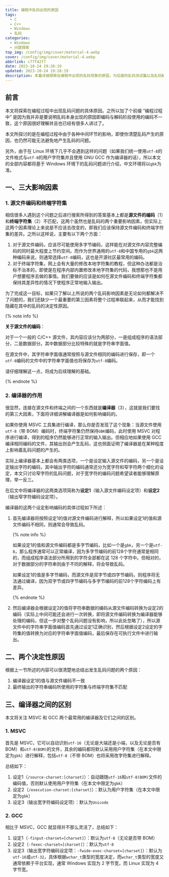```yaml
---
title: 编程中乱码出现的原因
tags:
  - C
  - C++
  - Windows
  - 乱码
categories:
  - Windows
  - 问题探索
top_img: /config/img/cover/material-4.webp
cover: /config/img/cover/material-4.webp
abbrlink: c77f42f7
date: 2023-10-24 19:28:19
updated: 2023-10-24 19:28:19
description: 本篇详细探索在编程中出现的乱码现象的原因，为后面的乱码测试篇以及乱码解决篇打下基础
---
```


## 前言

本文将探索在编程过程中出现乱码问题的具体原因。之所以加了个前缀 “编程过程中” 是因为我并非是要说明乱码本身出现的原因即编码与解码阶段使用的编码不一致，这个原因很好理解并且也已经有很多人讲过了。

本文所探讨的是在编程过程中由于各种中间环节的影响，即使你清楚乱码产生的原因，也仍然可能无法避免地产生乱码的问题。

另外，由于在 Linux 环境下几乎不会遇到这样的问题（如果我们统一使用`utf-8`的文件格式与`utf-8`的用户字符集并且使用 GNU GCC 作为编译器的话），所以本文的全部内容都将基于 Windows 环境下的乱码问题进行介绍，中文环境将以`gbk`为准。



## 一、三大影响因素

### 1. 源文件编码和终端字符集

相信很多人遇到这个问题之后进行搜索所得到的答案基本上都是**源文件的编码**（1）和**终端字符集**（2）不匹配，这两个虽然也是乱码的两个重要影响因素，但实际上这两个因素理论上来说是不应该去改变的，即我们应该保持源文件编码和终端字符集的差异。之所以这样说，主要有以下两个方面：

1. 对于源文件编码，应该尽可能使用多字节编码，这样能在对源文件内容完整编码的同时最大程度上节约空间。而作为世界通用的`utf-8`和中国专用的`gbk`这两种编码来说，则通常选择`utf-8`编码，这也是开源社区最常用的编码。
2. 对于终端字符集，网上会有大量的修改本地字符集的教程，但这种办法都是治标不治本的，即使是在程序内部内置修改本地字符集的代码，我想那也不是用户想要程序去做的事情。我们要做的应该是如何在源文件编码和终端字符集都保持其差异性的情况下使程序正常地输入输出。

为了完成这一目标，如果只了解以上所说的两个乱码影响因素是无论如何都解决不了问题的，我们还缺少一个最重要的第三因素将整个过程串联起来，从而才能找到隐藏在其中的乱码的决定性原因。

{% note info %}

**关于源文件的编码**：

对于一个一般的 C/C++ 源文件，其内容应该分为两部分，一是组成程序的语法部分，二是数据部分。其中数据部分比较特殊的就是字符串字面值。

在源文件中，其字符串字面值通常按照与源文件相同的编码进行保存，即一个`utf-8`编码的文件中的字符串字面值也将保存为`utf-8`编码。

请仔细理解这一点，将成为后续理解的基础。

{% endnote %}



### 2. 编译器的作用

很显然，连接在源文件和终端之间的一个东西就是**编译器**（3），这就是我们要找的第三大因素，下面将详细讲解编译器是如何影响编码的。

如果你使用 MSVC 工具集进行编译，那么你是否发现了这个现象：当源文件使用`utf-8`（带 BOM）编码时，终端字符集仍然保持`GBK`编码，此时使用 MSVC 对程序进行编译，得到的程序仍然能够进行正常的输入输出。但相应地如果使用 GCC 编译相同编码的文件，其输出则会产生乱码，这也侧面证明了编译器是在某种程度上影响着乱码问题的产生的。

实际上编译器基本上都会有两类选项，一个是设定输入源文件的编码，另一个是设定输出字符的编码，其中输出字符的编码通常还分为宽字符和窄字符两个细化的设定，本文只讨论窄字符的乱码问题，对于宽字符的编码问题希望读者能够理解原理，举一反三。

在后文中将编译器的这两类选项简称为**设定1**（输入源文件编码设定项）和**设定2**（输出窄字符编码设定项）。

编译器的这两个设定影响编码的具体过程如下所述：

1. 首先编译器将按照设定1的值对源文件编码进行解释，所以如果设定1的值和源文件编码不相同，则通常会导致乱码。

   {% note info %}

   如果设定1的值和源文件编码都是多字节编码，比如一个是`gbk`，另一个是`utf-8`，那么程序通常可以正常编译，因为多字节编码的前128个字符通常是相同的，而组成程序语法部分所用到的字符全部都在这 128 个字符中。但相对的，对于数据部分的字符串则由于不同的解释，将会导致乱码。

   如果设定1的值是多字节编码，而源文件是双字节或四字节编码，则程序将无法通过编译，因为双字节或四字节编码与多字节编码的前128个字符编码上有差异。

   {% endnote %}

2. 然后编译器会根据设定2的值将字符串数据的编码从源文件编码转换为设定2的编码（实际上中间可能还会进行一次转换，即将源文件编码转换为编译器能够处理的编码，但这一步对整个乱码问题没有影响，所以此处忽略了），所以源文件中的字符串字面值编码首先通过设定1正确识别，然后根据设定2设定的字符集的值转换为对应的字符串字面值编码，最后保存在可执行文件中进行输出。



## 二、两个决定性原因

根据上一节所述的内容可以很清楚地总结出发生乱码问题的两个原因：

1. 编译器设定1的值与源文件编码不一致
2. 最终输出的字符串编码所使用的字符集与终端字符集不匹配



## 三、编译器之间的区别

本文将关注 MSVC 和 GCC 两个最常用的编译器及它们之间的区别。

### 1. MSVC

首先是 MSVC，它可以自动识别`utf-16`（无论是大端还是小端，以及无论是否有 BOM）和`utf-8(BOM)`的文件，其余的编码都将默认采用用户字符集（在本文中限定为`gbk`）进行解释，包括`utf-8`（不带 BOM）也将采用改字符集进行解释。

总结如下：

1. 设定1（`/source-charset:[charset]`）：自动跟随`utf-16`和`utf-8(BOM)`文件的编码值，否则默认使用用户字符集（在本文中限定为`gbk`）
2. 设定2（`/execution-charset:[charset]`）：默认为用户字符集（在本文中限定为`gbk`）
3. 设定3（输出宽字符编码设定项）：默认为`Unicode`



### 2. GCC

相比于 MSVC，GCC 就显得并不那么灵活了，总结如下：

1. 设定1（`-finput-charset=[charset]`）：默认为`utf-8`（无论是否带 BOM）
2. 设定2（`-fexec-charset=[charset]`）：默认为`utf-8`
3. 设定3（输出宽字符编码设定项：`-fwide-exec-charset=[charset]`）：默认为`utf-16`或`utf-32`，具体根据`wchar_t`类型的宽度决定，而`wchar_t`类型的宽度又通常依赖于平台实现，通常 Windows 实现为 2 字节宽，而 Linux 实现为 4 字节宽。
